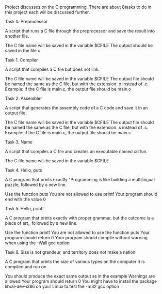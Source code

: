Project discusses on the C programming. There are about 8tasks to do in this project each will be discussed further.

Task 0. Preprocessor

A script that runs a C file through the preprocessor and save the result into another file.

The C file name will be saved in the variable $CFILE
The output should be saved in the file c

Task 1. Compiler

A script that compiles a C file but does not link.

The C file name will be saved in the variable $CFILE
The output file should be named the same as the C file, but with the extension .o instead of .c.
Example: if the C file is main.c, the output file should be main.o

Task 2. Assembler

A script that generates the assembly code of a C code and save it in an output file.

The C file name will be saved in the variable $CFILE
The output file should be named the same as the C file, but with the extension .s instead of .c.
Example: if the C file is main.c, the output file should be main.s

Task 3. Name

A script that compiles a C file and creates an executable named cisfun.

The C file name will be saved in the variable $CFILE

Task 4. Hello, puts

A C program that prints exactly "Programming is like building a multilingual puzzle, followed by a new line.

Use the function puts
You are not allowed to use printf
Your program should end with the value 0

Task 5. Hello, printf

A C program that prints exactly with proper grammar, but the outcome is a piece of art,, followed by a new line.

Use the function printf
You are not allowed to use the function puts
Your program should return 0
Your program should compile without warning when using the -Wall gcc option

Task 6. Size is not grandeur, and territory does not make a nation

A C program that prints the size of various types on the computer it is compiled and run on.

You should produce the exact same output as in the example
Warnings are allowed
Your program should return 0
You might have to install the package libc6-dev-i386 on your Linux to test the -m32 gcc option

